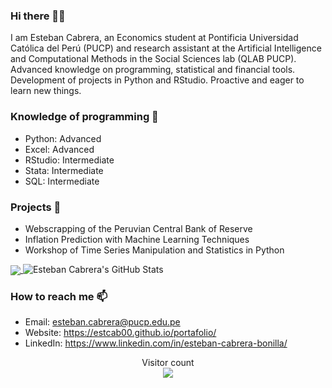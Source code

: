 ### Hi there 👋😄

I am Esteban Cabrera, an Economics student at Pontificia Universidad Católica del Perú (PUCP) and research assistant at the Artificial Intelligence and Computational Methods in the Social Sciences lab (QLAB PUCP). Advanced knowledge on programming, statistical and financial tools. Development of projects in Python and RStudio. Proactive and eager to learn new things.

### Knowledge of programming 🔭
- Python: Advanced
- Excel: Advanced
- RStudio: Intermediate
- Stata: Intermediate
- SQL: Intermediate

### Projects 🌱 
- Webscrapping of the Peruvian Central Bank of Reserve
- Inflation Prediction with Machine Learning Techniques
- Workshop of Time Series Manipulation and Statistics in Python

<a href="https://github.com/estcab00">
  <img align="center" src="https://github-readme-stats.vercel.app/api/top-langs/?username=estcab00&theme=radical&layout=compact&langs_count=6&hide=CSS,JavaScript" />
</a>

<img src="https://github-readme-stats.vercel.app/api?username=estcab00&&show_icons=true&theme=radical&hide=issues,contribs&line_height=27&v=5" alt="Esteban Cabrera's GitHub Stats" />

### How to reach me 📫
- Email: esteban.cabrera@pucp.edu.pe
- Website: https://estcab00.github.io/portafolio/
- LinkedIn: https://www.linkedin.com/in/esteban-cabrera-bonilla/

<p align="center"> 
  Visitor count<br>
  <img src="https://profile-counter.glitch.me/estcab00/count.svg" />
</p>
